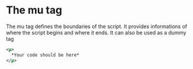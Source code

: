 # The mu tag

The mu tag defines the boundaries of the script. It provides informations of where the script begins and where it ends.
It can also be used as a dummy tag
```xml
<µ>
  *Your code should be here*
</µ>
```
